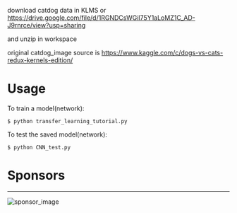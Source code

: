 download catdog data in KLMS or https://drive.google.com/file/d/1RGNDCsWGiI75Y1aLoMZ1C_AD-J9rnrce/view?usp=sharing

and unzip in workspace

original catdog_image source is https://www.kaggle.com/c/dogs-vs-cats-redux-kernels-edition/ 



# Usage

To train a model(network):

```
$ python transfer_learning_tutorial.py
```

To test the saved model(network):

```
$ python CNN_test.py
```

# Sponsors
----------------------------------------------------------------------------------------------------
![sponsor_image](https://user-images.githubusercontent.com/47877833/54169800-90c45280-44b7-11e9-9878-3048ad1050c0.png)
